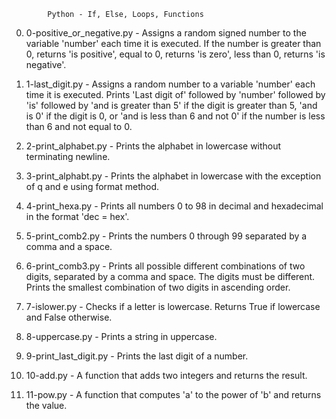 			Python - If, Else, Loops, Functions
0. 0-positive_or_negative.py - Assigns a random signed number to the variable 'number' each time it is executed. If the number is greater than 0, returns 'is positive', equal to 0, returns 'is zero', less than 0, returns 'is negative'.

1. 1-last_digit.py - Assigns a random number to a variable 'number' each time it is executed. Prints 'Last digit of' followed by 'number' followed by 'is' followed by 'and is greater than 5' if the digit is greater than 5, 'and is 0' if the digit is 0, or 'and is less than 6 and not 0' if the number is less than 6 and not equal to 0.

2. 2-print_alphabet.py - Prints the alphabet in lowercase without terminating newline.

3. 3-print_alphabt.py - Prints the alphabet in lowercase with the exception of q and e using format method.

4. 4-print_hexa.py - Prints all numbers 0 to 98 in decimal and hexadecimal in the format 'dec = hex'.

5. 5-print_comb2.py - Prints the numbers 0 through 99 separated by a comma and a space.

6. 6-print_comb3.py - Prints all possible different combinations of two digits, separated by a comma and space. The digits must be different. Prints the smallest combination of two digits in ascending order.

7. 7-islower.py - Checks if a letter is lowercase. Returns True if lowercase and False otherwise.

8. 8-uppercase.py - Prints a string in uppercase.

9. 9-print_last_digit.py - Prints the last digit of a number.

10. 10-add.py - A function that adds two integers and returns the result.

11. 11-pow.py - A function that computes 'a' to the power of 'b' and returns the value.
